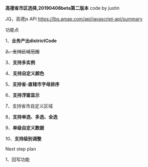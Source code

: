 **高德省市区选择,20190408beta第二版本**
code by justin



JQ，高德js API
https://lbs.amap.com/api/javascript-api/summary

功能点

1、**业务产出districtCode**

~~2、支持区域范围~~

3、**支持多实例**

4、**支持自定义颜色**

5、**支持省-直辖市字母排序**

6、**支持浮窗显示**

7、支持省市自定义区域

8，**支持单选、多选、全选**

9、**单级自定义数据**

10、**支持级别调整**

Next step plan

1、回写功能